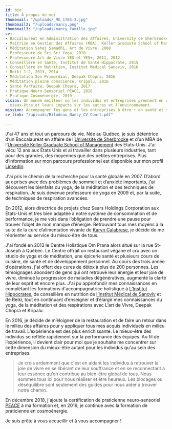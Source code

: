 ```yaml
---
id: bio
title: À propos de moi
thumbnail: "/uploads/_MG_1784-3.jpg"
thumbnail2: "/uploads/nancy.png"
thumbnail3: "/uploads/nancy_famille.jpg"
cv:
- Baccalauréat en Administration des Affaires, University de Sherbrooke, 1994
- Maitrise en Gestion des Affaires (MBA), Keller Graduate School of Management, 2005
- Méditation Sahaj Samadhi, Art de Vivre, 2008
- Professeure de Sri Sri Yoga, 2010
- Professeure Art de Vivre YES et YES+, 2011, 2012
- Conseillère en Santé, Institut de Santé Hippocrate, 2015
- Conseillère en Nutrition, Institut Médical Sanoviv, 2016
- Reiki 1-2, 2013, 2014
- Méditation Son Primordial, Deepak Chopra, 2016
- Méditation pleine conscience, Kripalu, 2016
- Santé Parfaite, Deepak Chopra, 2017
- Pratique Neuro-Sensoriel PEACE, 2018
- Pratique Cosmoénergie, 2019
vision: Un monde meilleur où les individus et entreprises prennent en charge leur
  mieux-être et leurs impacts sur les autres et l’environnement.
mission: Accompagner les gens et les entreprises à être + en santé et se réaliser.
cv_link: "/uploads/Bilodeau_Nancy_CV_Court.pdf"

---
```

J'ai 47 ans et tout un parcours de vie. Née au Québec, je suis détentrice d’un Baccalauréat en affaire de l’[Université de Sherbrooke](https://www.usherbrooke.ca/) et d’un MBA de l’[Université Keller Graduate School of Management](https://www.keller.edu/) des Etats-Unis. J'ai vécu 12 ans aux États Unis et ai travailler dans plusieurs industries, tant pour des grandes, des moyennes que des petites entreprises. Plus d’information sur mon parcours professionnel est disponible sur mon profil [LinkedIn](https://www.linkedin.com/in/nancybilodeau/).

J'ai pris le chemin de la recherche pour la santé globale en 2007. D’abord aux prises avec des problèmes de sommeil et d’anxiété importants, j'ai découvert les bienfaits du yoga, de la méditation et des techniques de respiration. Je suis devenue professeure de yoga en 2009 et, par la suite, de techniques de respiration avancées.

En 2012, alors directrice de projets chez Sears Holdings Corporation aux États-Unis et très bien adaptée à notre système de consommation et de performance, je me vois dans l’obligation de prendre une pause pour trouver l’objet de mon manque d’énergie. Retrouvant tous mes moyens à la suite de la cure d’alimentation vivante de [Karyn Calabrese](https://karynraw.com/), je décide de me réorienter au service du mieux-être de tous.

J'ai fondé en 2013 le Centre Holistique Om Prana alors situé sur la rue St-Joseph à Québec. Le Centre offrait un restaurant végane et cru avec un studio de yoga et de méditation, une épicerie santé et plusieurs cours de cuisine, de santé et de développement personnel. Au cours des trois année d’opérations, j'ai offert des cures de détox à plus de 200 personnes. Les témoignages abondent de gens qui ont retrouvé leur énergie et leur joie de vivre, diminué la progression de maladies dégénératives, augmenté la clarté de leur esprit et encore plus. J'ai pu approfondir mes connaissances en complétant les formations d'accompagnatrice holistique à [L’Institut Hippocrates](https://hippocratesinst.org/), de conseillère en nutrition de [l’Institut Médical de Sanoviv](http://www.sanoviv.com/) et de Reiki, tout en continuant d’enseigner et d’élargir mes connaissances du yoga, de la méditation et des respirations avec L’art de Vivre, Deepak Chopra et Kripalu.

En 2016, je décide de m’éloigner de la restauration et de faire un retour dans le milieu des affaires pour y appliquer tous mes acquis individuels en milieu de travail. L’expérience est des plus enrichissante. Le mieux-être des individus se reflète rapidement sur la performance des équipes. Au fil de l’expérience, il devient clair pour moi que je souhaite me concentrer sur cette dimension du mieux-être autant pour les individus qu'au sein des entreprises.

> Je crois ardemment que c'est en aidant les individus à retrouver la joie de vivre en se libérant de leur souffrance et en se reconnectant à leur essence qu’on contribue au bien-être global de tous. Nous sommes tous ici pour nous réaliser et être heureux. Les blocages ou déséquilibre sont seulement des guides pour nous aider à trouver notre chemin.

En décembre 2018, j'ajoute la certification de praticienne neuro-sensoriel [PEACE](http://stephanedrouet.com/) à ma formation et, en 2019, je continue avec la formation de praticienne en cosmoénergie.

Je suis prête à vous accueillir et à vous accompagner !